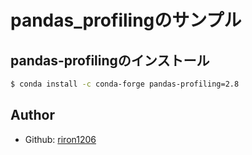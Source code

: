 # pandas_profilingのサンプル


## pandas-profilingのインストール
```bash
$ conda install -c conda-forge pandas-profiling=2.8
```

<!-- 
## License
This software is released under the MIT License, see LICENSE.
-->

## Author
- Github: [riron1206](https://github.com/riron1206)
